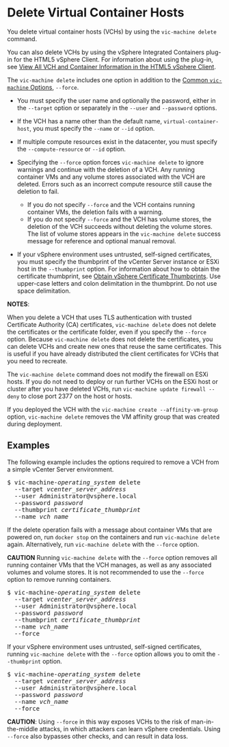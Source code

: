 # Delete Virtual Container Hosts #

You delete virtual container hosts (VCHs) by using the `vic-machine delete` command. 

You can also delete VCHs by using the vSphere Integrated Containers plug-in for the HTML5 vSphere Client. For information about using the plug-in, see [View All VCH and Container Information in the HTML5 vSphere Client](access_h5_ui.md).

The `vic-machine delete` includes one option in addition to the [Common `vic-machine` Options](common_vic_options.md), `--force`.

- You must specify the user name and optionally the password, either in the `--target` option or separately in the `--user` and `--password` options. 
- If the VCH has a name other than the default name, `virtual-container-host`, you must specify the `--name` or `--id` option. 
- If multiple compute resources exist in the datacenter, you must specify the `--compute-resource` or `--id` option.
- Specifying the `--force` option forces `vic-machine delete` to ignore warnings and continue with the deletion of a VCH. Any running container VMs and any volume stores associated with the VCH are deleted. Errors such as an incorrect compute resource still cause the deletion to fail. 

  - If you do not specify `--force` and the VCH contains running container VMs, the deletion fails with a warning. 
  - If you do not specify `--force` and the VCH has volume stores, the deletion of the VCH succeeds without deleting the volume stores. The list of volume stores appears in the `vic-machine delete` success message for reference and optional manual removal.
- If your vSphere environment uses untrusted, self-signed certificates, you must specify the thumbprint of the vCenter Server instance or ESXi host in the `--thumbprint` option. For information about how to obtain the certificate thumbprint, see [Obtain vSphere Certificate Thumbprints](obtain_thumbprint.md). Use upper-case letters and colon delimitation in the thumbprint. Do not use space delimitation.

**NOTES**:

When you delete a VCH that uses TLS authentication with trusted Certificate Authority (CA) certificates, `vic-machine delete` does not delete the certificates or the certificate folder, even if you specify the `--force` option. Because `vic-machine delete` does not delete the certificates, you can delete VCHs and create new ones that reuse the same certificates. This is useful if you have already distributed the client certificates for VCHs that you need to recreate.

The `vic-machine delete` command does not modify the firewall on ESXi hosts. If you do not need to deploy or run further VCHs on the ESXi host or cluster after you have deleted VCHs, run `vic-machine update firewall --deny` to close port 2377 on the host or hosts. 

If you deployed the VCH with the `vic-machine create --affinity-vm-group` option, `vic-machine delete` removes the VM affinity group that was created during deployment.

## Examples ##

The following example includes the options required to remove a VCH from a simple vCenter Server environment. 

<pre>$ vic-machine-<i>operating_system</i> delete
  --target <i>vcenter_server_address</i>
  --user Administrator@vsphere.local
  --password <i>password</i>
  --thumbprint <i>certificate_thumbprint</i>
  --name <i>vch_name</i></pre>

If the delete operation fails with a message about container VMs that are powered on, run `docker stop` on the containers and run `vic-machine delete` again. Alternatively, run `vic-machine delete` with the `--force` option.

**CAUTION** Running `vic-machine delete` with the `--force` option removes all running container VMs that the VCH manages, as well as any associated volumes and volume stores. It is not recommended to use the `--force` option to remove running containers.

<pre>$ vic-machine-<i>operating_system</i> delete
  --target <i>vcenter_server_address</i>
  --user Administrator@vsphere.local
  --password <i>password</i>
  --thumbprint <i>certificate_thumbprint</i>
  --name <i>vch_name</i>
  --force</pre>

If your vSphere environment uses untrusted, self-signed certificates, running `vic-machine delete` with the `--force` option allows you to omit the `--thumbprint` option.  

<pre>$ vic-machine-<i>operating_system</i> delete
  --target <i>vcenter_server_address</i>
  --user Administrator@vsphere.local
  --password <i>password</i>
  --name <i>vch_name</i></i>
  --force</pre>

**CAUTION**: Using `--force` in this way exposes VCHs to the risk of man-in-the-middle attacks, in which attackers can learn vSphere credentials. Using `--force` also bypasses other checks, and can result in data loss.